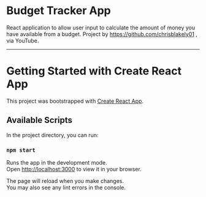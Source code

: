 # Budget Tracker App
React application to allow user input to calculate the amount of money you have available from a budget. 
Project by https://github.com/chrisblakely01 , via YouTube.

-------------------------------------------------------------

# Getting Started with Create React App

This project was bootstrapped with [Create React App](https://github.com/facebook/create-react-app).

## Available Scripts

In the project directory, you can run:

### `npm start`

Runs the app in the development mode.\
Open [http://localhost:3000](http://localhost:3000) to view it in your browser.

The page will reload when you make changes.\
You may also see any lint errors in the console.